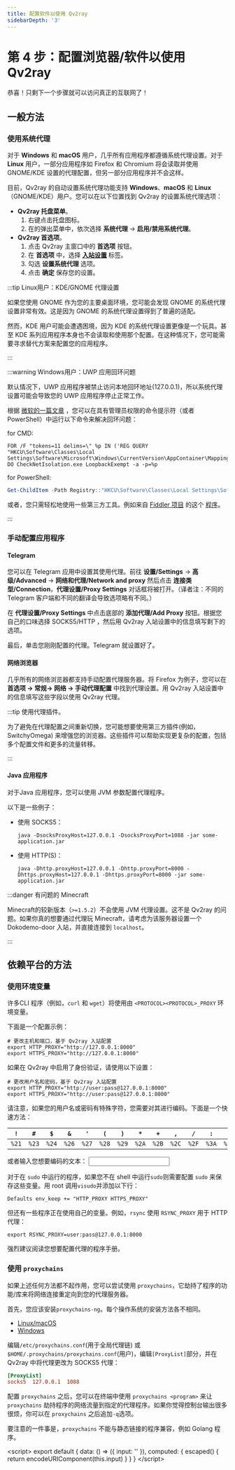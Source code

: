 ```yaml
---
title: 配置软件以使用 Qv2ray
sidebarDepth: '3'
---
```


# 第 4 步：配置浏览器/软件以使用 Qv2ray

恭喜！只剩下一个步骤就可以访问真正的互联网了！

## 一般方法

### 使用系统代理

对于 **Windows** 和 **macOS** 用户，几乎所有应用程序都遵循系统代理设置。对于 **Linux** 用户，一部分应用程序如 Firefox 和 Chromium 将会读取并使用 GNOME/KDE 设置的代理配置，但另一部分应用程序并不会这样。

目前，Qv2ray 的自动设置系统代理功能支持 **Windows**、**macOS** 和 **Linux**（GNOME/KDE）用户。您可以在以下位置找到 Qv2ray 的设置系统代理选项：

- **Qv2ray 托盘菜单**。
    1. 右键点击托盘图标。
    2. 在的弹出菜单中，依次选择 **系统代理** -&gt; **启用/禁用系统代理**。
- **Qv2ray 首选项**。
    1. 点击 Qv2ray 主窗口中的 **首选项** 按钮。
    2. 在 **首选项** 中，选择 **[入站设置](qv2ray://open/preference/inbound)** 标签。
    3. 勾选 **设置系统代理** 选项。
    4. 点击 **确定** 保存您的设置。

:::tip Linux用户：KDE/GNOME 代理设置

如果您使用 GNOME 作为您的主要桌面环境，您可能会发现 GNOME 的系统代理设置非常有效。这是因为 GNOME 的系统代理设置得到了普遍的适配。

然而，KDE 用户可能会遭遇困境，因为 KDE 的系统代理设置更像是一个玩具。甚至 KDE 系列应用程序本身也不会读取和使用那个配置。在这种情况下，您可能需要寻求替代方案来配置您的应用程序。

:::

:::warning Windows用户：UWP 应用回环问题

默认情况下，UWP 应用程序被禁止访问本地回环地址(127.0.0.1)，所以系统代理设置可能会导致您的 UWP 应用程序停止正常工作。

根据 [微软的一篇文章](https://docs.microsoft.com/en-us/windows/iot-core/develop-your-app/loopback) ，您可以在具有管理员权限的命令提示符（或者 PowerShell）中运行以下命令来解决回环问题：

for CMD:

```batch
FOR /F "tokens=11 delims=\" %p IN ('REG QUERY "HKCU\Software\Classes\Local Settings\Software\Microsoft\Windows\CurrentVersion\AppContainer\Mappings"') DO CheckNetIsolation.exe LoopbackExempt -a -p=%p
```

for PowerShell:

```powershell
Get-ChildItem -Path Registry::"HKCU\Software\Classes\Local Settings\Software\Microsoft\Windows\CurrentVersion\AppContainer\Mappings\" -name | ForEach-Object {CheckNetIsolation.exe LoopbackExempt -a -p="$_"}
```

或者，您只需轻松地使用一些第三方工具。例如来自 [Fiddler 项目](https://www.telerik.com/fiddler) 的这个 [程序](/EnableLoopback.zip)。

:::

### 手动配置应用程序

#### Telegram

您可以在 Telegram 应用中设置其使用代理。前往 **设置/Settings** -&gt; **高级/Advanced** -&gt; **网络和代理/Network and proxy** 然后点击 **连接类型/Connection**，**代理设置/Proxy Settings** 对话框将被打开。（译者注：不同的 Telegram 客户端和不同的翻译会导致选项略有不同。）

在 **代理设置/Proxy Settings** 中点击底部的 **添加代理/Add Proxy** 按钮。根据您自己的口味选择 SOCKS5/HTTP ，然后用 Qv2ray 入站设置中的信息填写剩下的选项。

最后，单击您刚刚配置的代理。Telegram 就设置好了。

#### 网络浏览器

几乎所有的网络浏览器都支持手动配置代理服务器。将 Firefox 为例子，您可以在 **首选项 -&gt; 常规-&gt; 网络 -&gt; 手动代理配置** 中找到代理设置。用 Qv2ray 入站设置中的信息填写这些字段以使用 Qv2ray 代理。

:::tip 使用代理插件。

为了避免在代理配置之间重新切换，您可能想要使用第三方插件(例如，SwitchyOmega) 来增强您的浏览器。这些插件可以帮助实现更复杂的配置，包括多个配置文件和更多的流量转移。

:::

#### Java 应用程序

对于Java 应用程序，您可以使用 JVM 参数配置代理程序。

以下是一些例子：

- 使用 SOCKS5：
    ```shell
    java -DsocksProxyHost=127.0.0.1 -DsocksProxyPort=1088 -jar some-application.jar
    ```
- 使用 HTTP(S)：
    ```shell
    java -Dhttp.proxyHost=127.0.0.1 -Dhttp.proxyPort=8000 -Dhttps.proxyHost=127.0.0.1 -Dhttps.proxyPort=8000 -jar some-application.jar
    ```

:::danger 有问题的 Minecraft

Minecraft的较新版本（`>=1.5.2`）不会使用 JVM 代理设置。这不是 Qv2ray 的问题。如果你真的想要通过代理玩 Minecraft，请考虑为该服务器设置一个 Dokodemo-door 入站，并直接连接到 `localhost`。

:::

## 依赖平台的方法

### 使用环境变量

许多CLI 程序（例如，`curl` 和 `wget`）将使用由 `<PROTOCOL><PROTOCOL>_PROXY` 环境变量。

下面是一个配置示例：

```shell
# 更改主机和端口，基于 Qv2ray 入站配置
export HTTP_PROXY="http://127.0.0.1:8000"
export HTTPS_PROXY="http://127.0.0.1:8000"
```

如果在 Qv2ray 中启用了身份验证，请使用以下设置：

```shell
# 更改用户名和密码，基于 Qv2ray 入站配置
export HTTP_PROXY="http://user:pass@127.0.0.1:8000"
export HTTPS_PROXY="http://user:pass@127.0.0.1:8000"
```

请注意，如果您的用户名或密码有特殊字符，您需要对其进行编码。下面是一个快速方法：

`!` | `#` | `$` | `&` | `'` | `(` | `)` | `*` | `+` | `,` | `/` | `:` | `;` | `=` | `?` | `@` | `[` | `]`
--- | --- | --- | --- | --- | --- | --- | --- | --- | --- | --- | --- | --- | --- | --- | --- | --- | ---
`%21` | `%23` | `%24` | `%26` | `%27` | `%28` | `%29` | `%2A` | `%2B` | `%2C` | `%2F` | `%3A` | `%3B` | `%3D` | `%3F` | `%40` | `%5B` | `%5D`

或者输入您想要编码的文本： <input v-model="input">

<template v-if="input">   编码文本： <code>{{ escaped }}</code> </template>

对于在 `sudo` 中运行的程序，如果您不在 shell 中运行`sudo`则需要配置 `sudo` 来保存这些变量。用 root 调用`visudo`并添加以下行：

```shell
Defaults env_keep += "HTTP_PROXY HTTPS_PROXY"
```

但还有一些程序正在使用自己的变量。例如，`rsync` 使用 `RSYNC_PROXY` 用于 HTTP 代理：

```shell
export RSYNC_PROXY=user:pass@127.0.0.1:8000
```

强烈建议阅读您想要配置代理的程序手册。

### 使用 `proxychains`

如果上述任何方法都不起作用，您可以尝试使用 `proxychains`，它劫持了程序的功能/库来将网络连接重定向到您的代理服务器。

首先，您应该安装`proxychains-ng`。每个操作系统的安装方法各不相同。

- [Linux/macOS](https://github.com/rofl0r/proxychains-ng)
- [Windows](https://github.com/shunf4/proxychains-windows)

编辑`/etc/proxychains.conf`(用于全局代理链) 或`$HOME/.proxychains/proxychains.conf`(用户)，编辑`[ProxyList]`部分，并在 Qv2ray 中将代理更改为 SOCKS5 代理：

```ini
[ProxyList]
socks5  127.0.0.1  1088
```

配置 `proxychains` 之后，您可以在终端中使用 `proxychains <program>` 来让 `proxychains` 劫持程序的网络流量到指定的代理程序。如果你觉得控制台输出很多很烦，你可以在 `proxychains` 之后追加`-q`选项。

要注意的一件事是，`proxychains` 不能与静态链接的程序兼容，例如 Golang 程序。

&lt;script&gt; export default {   data: () =&gt; ({     input: ''   }),   computed: {     escaped() {       return encodeURIComponent(this.input)     }   } } &lt;/script&gt; 
